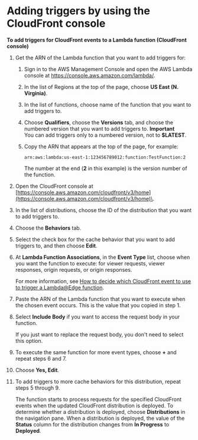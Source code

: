 # Adding triggers by using the CloudFront console<a name="lambda-edge-add-triggers-cf-console"></a><a name="lambda-create-functions-add-triggers-cloudfront-console-procedure"></a>

**To add triggers for CloudFront events to a Lambda function \(CloudFront console\)**

1. Get the ARN of the Lambda function that you want to add triggers for:

   1. Sign in to the AWS Management Console and open the AWS Lambda console at [https://console\.aws\.amazon\.com/lambda/](https://console.aws.amazon.com/lambda/)\.

   1. In the list of Regions at the top of the page, choose **US East \(N\. Virginia\)**\.

   1. In the list of functions, choose name of the function that you want to add triggers to\.

   1. Choose **Qualifiers**, choose the **Versions** tab, and choose the numbered version that you want to add triggers to\.
**Important**  
You can add triggers only to a numbered version, not to **$LATEST**\.

   1. Copy the ARN that appears at the top of the page, for example:

      `arn:aws:lambda:us-east-1:123456789012:function:TestFunction:2`

      The number at the end \(**2** in this example\) is the version number of the function\.

1. Open the CloudFront console at [https://console.aws.amazon.com/cloudfront/v3/home](https://console.aws.amazon.com/cloudfront/v3/home)\.

1. In the list of distributions, choose the ID of the distribution that you want to add triggers to\.

1. Choose the **Behaviors** tab\.

1. Select the check box for the cache behavior that you want to add triggers to, and then choose **Edit**\.

1. At **Lambda Function Associations**, in the **Event Type** list, choose when you want the function to execute: for viewer requests, viewer responses, origin requests, or origin responses\. 

   For more information, see [How to decide which CloudFront event to use to trigger a Lambda@Edge function](lambda-how-to-choose-event.md)\.

1. Paste the ARN of the Lambda function that you want to execute when the chosen event occurs\. This is the value that you copied in step 1\.

1. Select **Include Body** if you want to access the request body in your function\.

   If you just want to replace the request body, you don't need to select this option\.

1. To execute the same function for more event types, choose **\+** and repeat steps 6 and 7\.

1. Choose **Yes, Edit**\.

1. To add triggers to more cache behaviors for this distribution, repeat steps 5 through 9\.

   The function starts to process requests for the specified CloudFront events when the updated CloudFront distribution is deployed\. To determine whether a distribution is deployed, choose **Distributions** in the navigation pane\. When a distribution is deployed, the value of the **Status** column for the distribution changes from **In Progress** to **Deployed**\.
